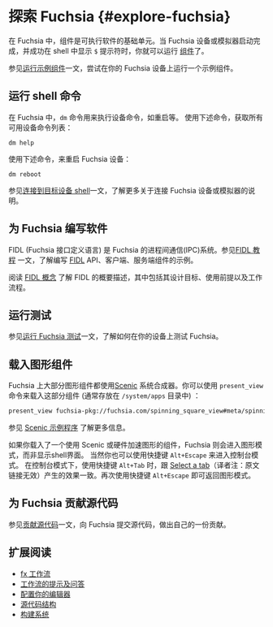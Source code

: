 <!-- 
# Explore Fuchsia {#explore-fuchsia}

In Fuchsia, components are the basic unit of executable software.
When a Fuchsia device or emulator is booted and displays the `$` prompt in the shell,
you can run [components](/docs/concepts/components/v2). 

To try running an example component on your Fuchsia device, see
[Run an example component](/docs/development/run/run-examples.md).

-->

# 探索 Fuchsia {#explore-fuchsia}

在 Fuchsia 中，组件是可执行软件的基础单元。当 Fuchsia 设备或模拟器启动完成，并成功在 shell 中显示 `$` 提示符时，你就可以运行 [组件](/docs/concepts/components/v2)了。 

参见[运行示例组件](/docs/development/run/run-examples.md)一文，尝试在你的 Fuchsia 设备上运行一个示例组件。

<!-- 
## Run shell commands

Device commands in Fuchsia use the command `dm`. For example, to get a list
of device commands, use the following command:

```posix-terminal
dm help
```

To reboot Fuchsia, use the following command:

```posix-terminal
dm reboot
```

See
[Connect to a target shell](/docs/development/build/fx.md#connect-to-a-target-shell)
for more information on connecting to your Fuchsia device or emulator.
-->

## 运行 shell 命令

在 Fuchsia 中，`dm` 命令用来执行设备命令，如重启等。 使用下述命令，获取所有可用设备命令列表：

```posix-terminal
dm help
```

使用下述命令，来重启 Fuchsia 设备：

```posix-terminal
dm reboot
```

参见[连接到目标设备 shell](/docs/development/build/fx.md#connect-to-a-target-shell)一文，了解更多关于连接 Fuchsia 设备或模拟器的说明。

<!-- 
## Write software for Fuchsia

FIDL (Fuchsia Interface Definition Language) is the Interprocess Communication (IPC) system for
Fuchsia. For an example of writing [FIDL](/docs/development/languages/fidl) APIs and client
and server components, review the
[FIDL tutorials](/docs/development/languages/fidl/tutorials/overview.md).

You can also read the [FIDL concepts doc](/docs/concepts/fidl/overview.md) to get a brief
overview of what FIDL is, including its design goals, requirements, and workflows.

-->

## 为 Fuchsia 编写软件

FIDL (Fuchsia 接口定义语言) 是 Fuchsia 的进程间通信(IPC)系统。参见[FIDL 教程](/docs/development/languages/fidl/tutorials/overview.md) 一文，了解编写 [FIDL](/docs/development/languages/fidl) API、客户端、服务端组件的示例。

阅读 [FIDL 概念](/docs/concepts/fidl/overview.md) 了解 FIDL 的概要描述，其中包括其设计目标、使用前提以及工作流程。

<!-- 
## Run tests

To test Fuchsia on your device, see
[Run Fuchsia tests](/docs/development/testing/run_fuchsia_tests.md).
-->

## 运行测试

参见[运行 Fuchsia 测试](/docs/development/testing/run_fuchsia_tests.md)一文，了解如何在你的设备上测试 Fuchsia。

<!-- 
## Launch a graphical component

Most graphical components in Fuchsia use the
[Scenic](/docs/concepts/graphics/scenic/scenic.md) system compositor. You can
launch such components (commonly found in `/system/apps`) using the
`present_view` command, for example:

```sh
present_view fuchsia-pkg://fuchsia.com/spinning_square_view#meta/spinning_square_view.cmx
```

See [Scenic example apps](/src/ui/examples).

-->

## 载入图形组件

Fuchsia 上大部分图形组件都使用[Scenic](/docs/concepts/graphics/scenic/scenic.md) 系统合成器。你可以使用 `present_view` 命令来载入这部分组件 (通常存放在 `/system/apps` 目录中) ：

```sh
present_view fuchsia-pkg://fuchsia.com/spinning_square_view#meta/spinning_square_view.cmx
```

参见 [Scenic 示例程序](/src/ui/examples) 了解更多信息。

<!-- 
If you launch a component that uses Scenic or hardware-accelerated graphics,
Fuchsia enters the graphics mode, which doesn't display the shell. To use the
shell, press `Alt+Escape` to enter the console mode. In the console mode,
`Alt+Tab` has the same behavior described in [Select a tab](#select-a-tab).
Press `Alt+Escape` again to return to the graphics mode.

-->

如果你载入了一个使用 Scenic 或硬件加速图形的组件，Fuchsia 则会进入图形模式，而非显示shell界面。
当然你也可以使用快捷键 `Alt+Escape` 来进入控制台模式。 在控制台模式下，使用快捷键 `Alt+Tab` 时，跟 [Select a tab](#select-a-tab)（译者注：原文链接无效）产生的效果一致。再次使用快捷键 `Alt+Escape` 即可返回图形模式。

<!-- 
## Contribute changes

To submit your contribution to Fuchsia, see
[Contribute changes](/docs/development/source_code/contribute_changes.md).

-->

## 为 Fuchsia 贡献源代码

参见[贡献源代码](/docs/development/source_code/contribute_changes.md)一文，向 Fuchsia 提交源代码，做出自己的一份贡献。

<!-- 
*   [fx workflows](/docs/development/build/fx.md)
*   [Workflow tips and questions](/docs/development/source_code/workflow_tips_and_faq.md)
*   [Configure editors](/docs/development/editors/)
*   [Source code layout](/docs/concepts/source_code/layout.md)
*   [Build system](/docs/concepts/build_system/index.md)
-->

## 扩展阅读

*   [fx 工作流](/docs/development/build/fx.md)
*   [工作流的提示及问答](/docs/development/source_code/workflow_tips_and_faq.md)
*   [配置你的编辑器](/docs/development/editors/)
*   [源代码结构](/docs/concepts/source_code/layout.md)
*   [构建系统](/docs/concepts/build_system/index.md)